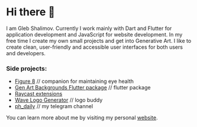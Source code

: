 # Hi there 👋

I am Gleb Shalimov. Currently I work mainly with Dart and Flutter for application development and JavaScript for website development. In my free time I create my own small projects and get into Generative Art. I like to create clean, user-friendly and accessible user interfaces for both users and developers.

### Side projects:

- [Figure 8](https://khlebobul26.gumroad.com/l/figure8) // companion for maintaining eye health
- [Gen Art Backgrounds Flutter package](https://pub.dev/packages/gen_art_bg) // flutter package
- [Raycast extensions](https://www.raycast.com/khlebobul)
- [Wave Logo Generator](https://wave-logo.vercel.app/) // logo buddy
- [ph_daily](https://t.me/ph_daily) // my telegram channel

You can learn more about me by visiting my personal [website](https://khlebobul.github.io).
